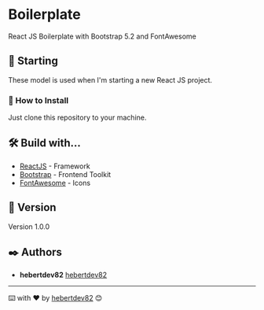 # Boilerplate

React JS Boilerplate with Bootstrap 5.2 and FontAwesome

## 🚀 Starting

These model is used when I'm starting a new React JS project.

### 🔧 How to Install

Just clone this repository to your machine.

## 🛠️ Build with...

* [ReactJS](https://react.dev/) - Framework
* [Bootstrap](https://getbootstrap.com/docs/5.2/getting-started/introduction/) - Frontend Toolkit
* [FontAwesome](https://fontawesome.com/) - Icons

## 📌 Version

Version 1.0.0

## ✒️ Authors

* **hebertdev82** [hebertdev82](https://github.com/hebertdev82)

---
⌨️ with ❤️ by [hebertdev82](https://gist.github.com/hebertdev82) 😊